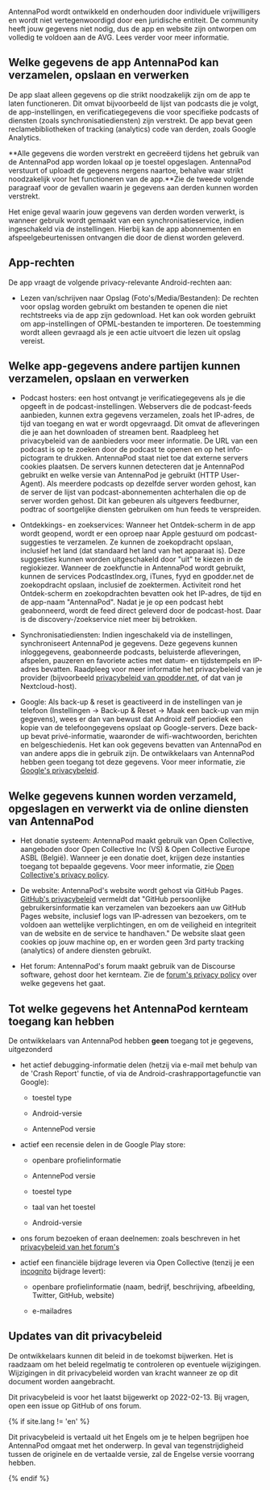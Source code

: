 AntennaPod wordt ontwikkeld en onderhouden door individuele vrijwilligers en wordt niet vertegenwoordigd door een juridische entiteit. De community heeft jouw gegevens niet nodig, dus de app en website zijn ontworpen om volledig te voldoen aan de AVG. Lees verder voor meer informatie.

## Welke gegevens de app AntennaPod kan verzamelen, opslaan en verwerken

De app slaat alleen gegevens op die strikt noodzakelijk zijn om de app te laten functioneren. Dit omvat bijvoorbeeld de lijst van podcasts die je volgt, de app-instellingen, en verificatiegegevens die voor specifieke podcasts of diensten (zoals synchronisatiediensten) zijn verstrekt. De app bevat geen reclamebibliotheken of tracking (analytics) code van derden, zoals Google Analytics.

**Alle gegevens die worden verstrekt en gecreëerd tijdens het gebruik van de AntennaPod app worden lokaal op je toestel opgeslagen. AntennaPod verstuurt of uploadt de gegevens nergens naartoe, behalve waar strikt noodzakelijk voor het functioneren van de app.**Zie de tweede volgende paragraaf voor de gevallen waarin je gegevens aan derden kunnen worden verstrekt.

Het enige geval waarin jouw gegevens van derden worden verwerkt, is wanneer gebruik wordt gemaakt van een synchronisatieservice, indien ingeschakeld via de instellingen. Hierbij kan de app abonnementen en afspeelgebeurtenissen ontvangen die door de dienst worden geleverd.

## App-rechten

De app vraagt de volgende privacy-relevante Android-rechten aan:

- Lezen van/schrijven naar Opslag (Foto's/Media/Bestanden): De rechten voor opslag worden gebruikt om bestanden te openen die niet rechtstreeks via de app zijn gedownload. Het kan ook worden gebruikt om app-instellingen of OPML-bestanden te importeren. De toestemming wordt alleen gevraagd als je een actie uitvoert die lezen uit opslag vereist.

## Welke app-gegevens andere partijen kunnen verzamelen, opslaan en verwerken

- Podcast hosters: een host ontvangt je verificatiegegevens als je die opgeeft in de podcast-instellingen. Webservers die de podcast-feeds aanbieden, kunnen extra gegevens verzamelen, zoals het IP-adres, de tijd van toegang en wat er wordt opgevraagd. Dit omvat de afleveringen die je aan het downloaden of streamen bent. Raadpleeg het privacybeleid van de aanbieders voor meer informatie. De URL van een podcast is op te zoeken door de podcast te openen en op het info-pictogram te drukken. AntennaPod staat niet toe dat externe servers cookies plaatsen. De servers kunnen detecteren dat je AntennaPod gebruikt en welke versie van AntennaPod je gebruikt (HTTP User-Agent). Als meerdere podcasts op dezelfde server worden gehost, kan de server de lijst van podcast-abonnementen achterhalen die op de server worden gehost. Dit kan gebeuren als uitgevers feedburner, podtrac of soortgelijke diensten gebruiken om hun feeds te verspreiden.

- Ontdekkings- en zoekservices: Wanneer het Ontdek-scherm in de app wordt geopend, wordt er een oproep naar Apple gestuurd om podcast-suggesties te verzamelen. Ze kunnen de zoekopdracht opslaan, inclusief het land (dat standaard het land van het apparaat is). Deze suggesties kunnen worden uitgeschakeld door "uit" te kiezen in de regiokiezer. Wanneer de zoekfunctie in AntennaPod wordt gebruikt, kunnen de services PodcastIndex.org, iTunes, fyyd en gpodder.net de zoekopdracht opslaan, inclusief de zoektermen. Activiteit rond het Ontdek-scherm en zoekopdrachten bevatten ook het IP-adres, de tijd en de app-naam "AntennaPod". Nadat je je op een podcast hebt geabonneerd, wordt de feed direct geleverd door de podcast-host. Daar is de discovery-/zoekservice niet meer bij betrokken.

- Synchronisatiediensten: Indien ingeschakeld via de instellingen, synchroniseert AntennaPod je gegevens. Deze gegevens kunnen inloggegevens, geabonneerde podcasts, beluisterde afleveringen, afspelen, pauzeren en favoriete acties met datum- en tijdstempels en IP-adres bevatten. Raadpleeg voor meer informatie het privacybeleid van je provider (bijvoorbeeld [privacybeleid van gpodder.net](https://gpodder.net/privacy), of dat van je Nextcloud-host).

- Google: Als back-up & reset is geactiveerd in de instellingen van je telefoon (Instellingen → Back-up & Reset → Maak een back-up van mijn gegevens), wees er dan van bewust dat Android zelf periodiek een kopie van de telefoongegevens opslaat op Google-servers. Deze back-up bevat privé-informatie, waaronder de wifi-wachtwoorden, berichten en belgeschiedenis. Het kan ook gegevens bevatten van AntennaPod en van andere apps die in gebruik zijn. De ontwikkelaars van AntennaPod hebben geen toegang tot deze gegevens. Voor meer informatie, zie [Google's privacybeleid](https://policies.google.com).

## Welke gegevens kunnen worden verzameld, opgeslagen en verwerkt via de online diensten van AntennaPod

- Het donatie systeem: AntennaPod maakt gebruik van Open Collective, aangeboden door Open Collective Inc (VS) & Open Collective Europe ASBL (België). Wanneer je een donatie doet, krijgen deze instanties toegang tot bepaalde gegevens. Voor meer informatie, zie [Open Collective's privacy policy](https://opencollective.com/privacypolicy).

- De website: AntennaPod's website wordt gehost via GitHub Pages. [GitHub's privacybeleid](https://docs.github.com/en/github/site-policy/github-privacy-statement#github-pages) vermeldt dat "GitHub persoonlijke gebruikersinformatie kan verzamelen van bezoekers aan uw GitHub Pages website, inclusief logs van IP-adressen van bezoekers, om te voldoen aan wettelijke verplichtingen, en om de veiligheid en integriteit van de website en de service te handhaven." De website slaat geen cookies op jouw machine op, en er worden geen 3rd party tracking (analytics) of andere diensten gebruikt.

- Het forum: AntennaPod's forum maakt gebruik van de Discourse software, gehost door het kernteam. Zie de [forum's privacy policy](https://forum.antennapod.org/privacy) over welke gegevens het gaat.

## Tot welke gegevens het AntennaPod kernteam toegang kan hebben

De ontwikkelaars van AntennaPod hebben **geen** toegang tot je gegevens, uitgezonderd

- het actief debugging-informatie delen (hetzij via e-mail met behulp van de 'Crash Report' functie, of via de Android-crashrapportagefunctie van Google):

   - toestel type

   - Android-versie

   - AntennePod versie

- actief een recensie delen in de Google Play store:

   - openbare profielinformatie

   - AntennePod versie

   - toestel type

   - taal van het toestel

   - Android-versie

- ons forum bezoeken of eraan deelnemen: zoals beschreven in het [privacybeleid van het forum's](https://forum.antennapod.org/privacy)

- actief een financiële bijdrage leveren via Open Collective (tenzij je een [incognito](https://docs.opencollective.com/help/financial-contributors/payments#profile) bijdrage levert):

   - openbare profielinformatie (naam, bedrijf, beschrijving, afbeelding, Twitter, GitHub, website)

   - e-mailadres

## Updates van dit privacybeleid

De ontwikkelaars kunnen dit beleid in de toekomst bijwerken. Het is raadzaam om het beleid regelmatig te controleren op eventuele wijzigingen. Wijzigingen in dit privacybeleid worden van kracht wanneer ze op dit document worden aangebracht.

Dit privacybeleid is voor het laatst bijgewerkt op 2022-02-13. Bij vragen, open een issue op GitHub of ons forum.

{% if site.lang != 'en' %}

Dit privacybeleid is vertaald uit het Engels om je te helpen begrijpen hoe AntennaPod omgaat met het onderwerp. In geval van tegenstrijdigheid tussen de originele en de vertaalde versie, zal de Engelse versie voorrang hebben.

{% endif %}
